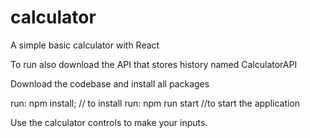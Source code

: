 # calculator
A simple basic calculator with React

To run also download the API that stores history named CalculatorAPI

Download the codebase and install all packages 

run: npm install; // to install
run: npm run start //to start the application

Use the calculator controls to make your inputs.
